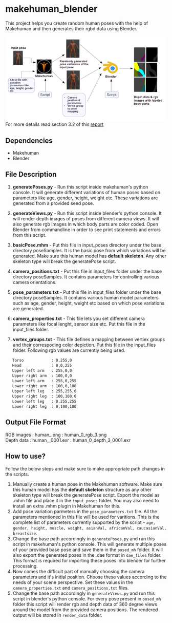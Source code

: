 # makehuman_blender

This project helps you create random human poses with the help of Makehuman and then generates their rgbd data using Blender.

![](flow.png)
For more details read section 3.2 of this [report](https://dugarsumit.github.io/files/idp-report.pdf)

## Dependencies
-  Makehuman
-  Blender

## File Description
1) **generatePoses.py** - Run this script inside makehuman's python console. It will generate different variations of human poses based on parameters like age, gender, height, weight etc. These variations are generated from a provided seed pose.

2) **generateViews.py** - Run this script inside blender's python console. It will render depth images of poses from different camera views. It will also generate rgb images in which body parts are color coded. Open Blender from commandline in order to see print statements and errors from this script.

3) **basicPose.mhm** - Put this file in input_poses directory under the base directory poseSamples. It is the basic pose
from which variations will be generated. Make sure this human model has **default skeleton**. Any other skeleton type will break the generatePose script.

4) **camera_positions.txt** - Put this file in input_files folder under the base directory poseSamples. It contains parameters for controlling various camera orientations.

5) **pose_parameters.txt** - Put this file in input_files folder under the base directory poseSamples. It contains various human model parameters such as age, gender, height, weight etc based on which pose variations are generated.

6) **camera_properties.txt** - This file lets you set different camera parameters like focal lenght, sensor size etc. Put this file in the input_files folder.

7) **vertex_groups.txt** - This file defines a mapping between vertiex groups and their correspoding color depiction. Put this file in the input_files folder. Following rgb values are currently being used.
```
   Torso            : 0,255,0
   Head             : 0,0,255
   Upper left arm   : 255,0,0
   Upper right arm  : 100,0,0
   Lower left arm   : 255,0,255
   Lower right arm  : 100,0,100
   Upper left leg   : 255,255,0
   Upper right leg  : 100,100,0
   Lower left leg   : 0,255,255
   Lower right leg  : 0,100,100
```
## Output File Format 
RGB images : human_<pose variation number>_<image type>_<camera view number>.png        : human_0_rgb_3.png  
Depth data : human_<pose variation number>_<image type>_<camera view number>_0001.exr   : human_0_depth_3_0001.exr

## How to use?
Follow the below steps and make sure to make appropriate path changes in the scripts.
1. Manually create a human pose in the Makehuman software. Make sure this human model has the **default skeleton** structure as any other skeleton type will break the generatePose script. Export the model as .mhm file and place it in the `input_poses` folder. You may also need to install an extra .mhm plugin in Makehuman for this.
2. Add pose variation parmeters in the `pose_parameters.txt` file. All the parameters mentioned in this file will be used for varitions. This is the complete list of parameters currently supported by the script - `age, gender, height, muscle, weight, asianVal, africanVal, caucasianVal, breastsize`.
3. Change the base path accordingly in `generatePoses.py` and run this script in makehuman's python console. This will generate multiple poses of your provided base pose and save them in the `posed_mh` folder. It will also export the generated poses in the .dae format in `dae_files` folder. This format is required for importing these poses into blender for further processing.
4. Now comes the difficult part of manually choosing the camera parameters and it's initial position. Choose these values according to the needs of your scene perspective. Set these values in the `camera_properties.txt` and `camera_positions.txt` files.
5. Change the base path accordingly in `generateViews.py` and run this script in blender's python console. For every pose present in `posed_mh` folder this script will render rgb and depth data of 360 degree views around the model from the provided camera positions. The rendered output will be stored in `render_data` folder. 
